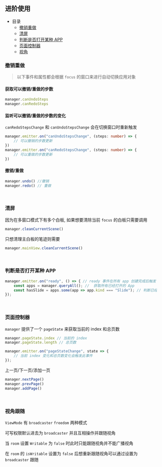 ## 进阶使用

- 目录
  - [撤销重做](#redo-undo)
  - [清屏](#clean-current-scene)
  - [判断是否打开某种 APP](#has-kind)
  - [页面控制器](#page-control)
  - [视角](#view-mode)


<h3 id="redo-undo">撤销重做</h3>

> 以下事件和属性都会根据 `focus` 的窗口来进行自动切换应用对象

#### 获取可以撤销/重做的步数

```ts
manager.canUndoSteps
manager.canRedoSteps
```

#### 监听可以撤销/重做的步数的变化

`canRedoStepsChange` 和 `canUndoStepsChange` 会在切换窗口时重新触发

```ts
manager.emitter.on("canUndoStepsChange", (steps: number) => {
    // 可以撤销的步数更新
})
manager.emitter.on("canRedoStepsChange", (steps: number) => {
    // 可以重做的步数更新
})
```

#### 撤销/重做

```ts
manager.undo() //撤销
manager.redo() // 重做 
```

<br>

<h3 id="clean-current-scene">清屏</h3>

因为在多窗口模式下有多个白板, 如果想要清除当前 `focus` 的白板只需要调用

```ts
manager.cleanCurrentScene()
```

只想清理主白板的笔迹则需要

```ts
manager.mainView.cleanCurrentScene()
```


<br>

<h3 id="has-kind">判断是否打开某种 APP</h3>

```ts
manager.emitter.on("ready", () => { // ready 事件在所有 app 创建完成后触发
    const apps = manager.queryAll(); //  获取所有已经打开的 App
    const hasSlide = apps.some(app => app.kind === "Slide"); // 判断已经打开的 APP 中是否有 Slide
});
```

<br>

<h3 id="page-control">页面控制器</h3>

`manager` 提供了一个 `pageState` 来获取当前的 index 和总页数

```ts
manager.pageState.index // 当前的 index
manager.pageState.length // 总页数

manager.emitter.on("pageStateChange", state => {
    // 当前 index 变化和总页数变化会触发此事件
});
```

上一页/下一页/添加一页

```ts
manager.nextPage()
manager.prevPage()
manager.addPage()
```

<br>

<h3 id="view-mode">视角跟随</h3>

`ViewMode` 有 `broadcaster` `freedom` 两种模式

可写权限默认进去为 `broadcaster` 并且互相操作并跟随视角

当 `room` 设置 `Writable` 为 `false` 时此时只能跟随视角并不能广播视角

在 `room` 的 `isWritable` 设置为 `false` 后想重新跟随视角可以通过设置为 `broadcaster` 跟随